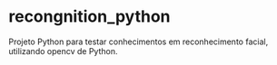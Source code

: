 # recongnition_python
Projeto Python para testar conhecimentos em reconhecimento facial, utilizando opencv de Python.
